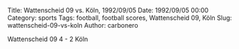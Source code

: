Title: Wattenscheid 09 vs. Köln, 1992/09/05
Date: 1992/09/05 00:00
Category: sports
Tags: football, football scores, Wattenscheid 09, Köln
Slug: wattenscheid-09-vs-koln
Author: carbonero


Wattenscheid 09 4 - 2 Köln
